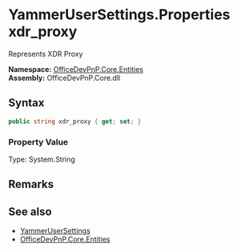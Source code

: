 # YammerUserSettings.Properties xdr_proxy
 Represents XDR Proxy   

**Namespace:** [OfficeDevPnP.Core.Entities](OfficeDevPnP.Core.Entities.md)  
**Assembly:** OfficeDevPnP.Core.dll  
## Syntax
```C#
public string xdr_proxy { get; set; }
```

### Property Value
Type: System.String  

## Remarks
  
## See also
- [YammerUserSettings](OfficeDevPnP.Core.Entities.YammerUserSettings.md) 
- [OfficeDevPnP.Core.Entities](OfficeDevPnP.Core.Entities.md) 
